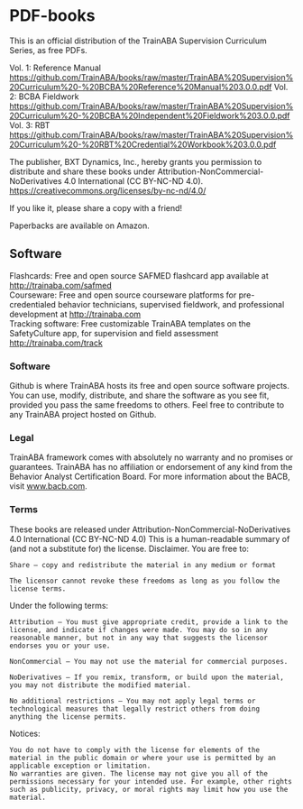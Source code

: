 # PDF-books
This is an official distribution of the TrainABA Supervision Curriculum Series, as free PDFs.   

Vol. 1: Reference Manual https://github.com/TrainABA/books/raw/master/TrainABA%20Supervision%20Curriculum%20-%20BCBA%20Reference%20Manual%203.0.0.pdf
Vol. 2: BCBA Fieldwork https://github.com/TrainABA/books/raw/master/TrainABA%20Supervision%20Curriculum%20-%20BCBA%20Independent%20Fieldwork%203.0.0.pdf
Vol. 3: RBT https://github.com/TrainABA/books/raw/master/TrainABA%20Supervision%20Curriculum%20-%20RBT%20Credential%20Workbook%203.0.0.pdf


The publisher, BXT Dynamics, Inc., hereby grants you permission to distribute and share these books under Attribution-NonCommercial-NoDerivatives 4.0 International (CC BY-NC-ND 4.0). https://creativecommons.org/licenses/by-nc-nd/4.0/   

If you like it, please share a copy with a friend!   

Paperbacks are available on Amazon.

## Software
Flashcards: Free and open source SAFMED flashcard app available at http://trainaba.com/safmed   
Courseware: Free and open source courseware platforms for pre-credentialed behavior technicians, supervised fieldwork, and professional development at http://trainaba.com   
Tracking software: Free customizable TrainABA templates on the SafetyCulture app, for supervision and field assessment  http://trainaba.com/track         

### Software
Github is where TrainABA hosts its free and open source software projects. You can use, modify, distribute, and share the software as you see fit, provided you pass the same freedoms to others. Feel free to contribute to any TrainABA project hosted on Github.   


### Legal
TrainABA framework comes with absolutely no warranty and no promises or guarantees. TrainABA has no affiliation or endorsement of any kind from the Behavior Analyst Certification Board. For more information about the BACB, visit www.bacb.com.


### Terms
These books are released under Attribution-NonCommercial-NoDerivatives 4.0 International (CC BY-NC-ND 4.0)
This is a human-readable summary of (and not a substitute for) the license. Disclaimer.
You are free to:

    Share — copy and redistribute the material in any medium or format

    The licensor cannot revoke these freedoms as long as you follow the license terms.

Under the following terms:

    Attribution — You must give appropriate credit, provide a link to the license, and indicate if changes were made. You may do so in any reasonable manner, but not in any way that suggests the licensor endorses you or your use.

    NonCommercial — You may not use the material for commercial purposes.

    NoDerivatives — If you remix, transform, or build upon the material, you may not distribute the modified material.

    No additional restrictions — You may not apply legal terms or technological measures that legally restrict others from doing anything the license permits.

Notices:

    You do not have to comply with the license for elements of the material in the public domain or where your use is permitted by an applicable exception or limitation.
    No warranties are given. The license may not give you all of the permissions necessary for your intended use. For example, other rights such as publicity, privacy, or moral rights may limit how you use the material.




